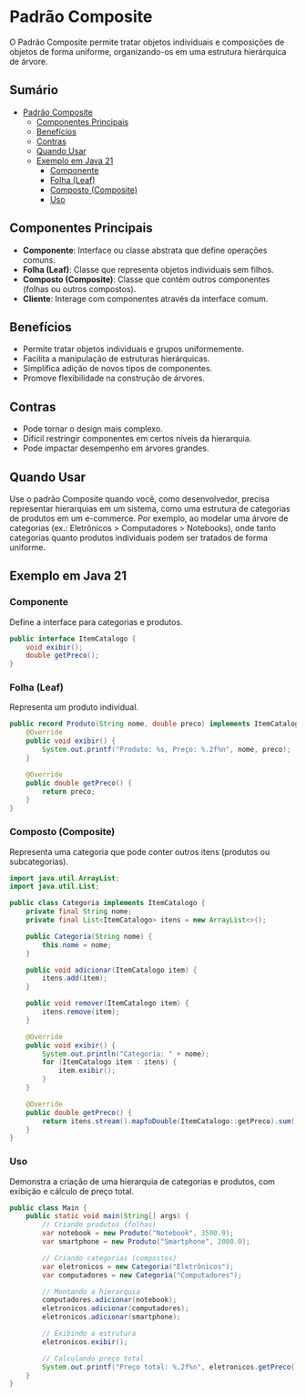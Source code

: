 # Padrão Composite

O Padrão Composite permite tratar objetos individuais e composições de objetos de forma uniforme, organizando-os em uma estrutura hierárquica de árvore.

## Sumário

- [Padrão Composite](#padrão-composite)
  - [Componentes Principais](#componentes-principais)
  - [Benefícios](#benefícios)
  - [Contras](#contras)
  - [Quando Usar](#quando-usar)
  - [Exemplo em Java 21](#exemplo-em-java-21)
    - [Componente](#componente)
    - [Folha (Leaf)](#folha-leaf)
    - [Composto (Composite)](#composto-composite)
    - [Uso](#uso)

## Componentes Principais

- **Componente**: Interface ou classe abstrata que define operações comuns.
- **Folha (Leaf)**: Classe que representa objetos individuais sem filhos.
- **Composto (Composite)**: Classe que contém outros componentes (folhas ou outros compostos).
- **Cliente**: Interage com componentes através da interface comum.

## Benefícios

- Permite tratar objetos individuais e grupos uniformemente.
- Facilita a manipulação de estruturas hierárquicas.
- Simplifica adição de novos tipos de componentes.
- Promove flexibilidade na construção de árvores.

## Contras

- Pode tornar o design mais complexo.
- Difícil restringir componentes em certos níveis da hierarquia.
- Pode impactar desempenho em árvores grandes.

## Quando Usar

Use o padrão Composite quando você, como desenvolvedor, precisa representar hierarquias em um sistema, como uma estrutura de categorias de produtos em um e-commerce. Por exemplo, ao modelar uma árvore de categorias (ex.: Eletrônicos > Computadores > Notebooks), onde tanto categorias quanto produtos individuais podem ser tratados de forma uniforme.

## Exemplo em Java 21

### Componente

Define a interface para categorias e produtos.

```java
public interface ItemCatalogo {
    void exibir();
    double getPreco();
}
```

### Folha (Leaf)

Representa um produto individual.

```java
public record Produto(String nome, double preco) implements ItemCatalogo {
    @Override
    public void exibir() {
        System.out.printf("Produto: %s, Preço: %.2f%n", nome, preco);
    }

    @Override
    public double getPreco() {
        return preco;
    }
}
```

### Composto (Composite)

Representa uma categoria que pode conter outros itens (produtos ou subcategorias).

```java
import java.util.ArrayList;
import java.util.List;

public class Categoria implements ItemCatalogo {
    private final String nome;
    private final List<ItemCatalogo> itens = new ArrayList<>();

    public Categoria(String nome) {
        this.nome = nome;
    }

    public void adicionar(ItemCatalogo item) {
        itens.add(item);
    }

    public void remover(ItemCatalogo item) {
        itens.remove(item);
    }

    @Override
    public void exibir() {
        System.out.println("Categoria: " + nome);
        for (ItemCatalogo item : itens) {
            item.exibir();
        }
    }

    @Override
    public double getPreco() {
        return itens.stream().mapToDouble(ItemCatalogo::getPreco).sum();
    }
}
```

### Uso

Demonstra a criação de uma hierarquia de categorias e produtos, com exibição e cálculo de preço total.

```java
public class Main {
    public static void main(String[] args) {
        // Criando produtos (folhas)
        var notebook = new Produto("Notebook", 3500.0);
        var smartphone = new Produto("Smartphone", 2000.0);

        // Criando categorias (compostos)
        var eletronicos = new Categoria("Eletrônicos");
        var computadores = new Categoria("Computadores");

        // Montando a hierarquia
        computadores.adicionar(notebook);
        eletronicos.adicionar(computadores);
        eletronicos.adicionar(smartphone);

        // Exibindo a estrutura
        eletronicos.exibir();

        // Calculando preço total
        System.out.printf("Preço total: %.2f%n", eletronicos.getPreco());
    }
}
```
